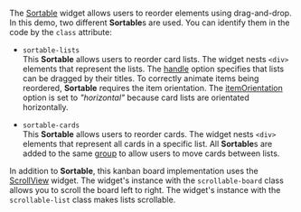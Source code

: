 The [Sortable](/Documentation/ApiReference/UI_Widgets/dxSortable/) widget allows users to reorder elements using drag-and-drop. In this demo, two different **Sortable**s are used. You can identify them in the code by the `class` attribute:

- `sortable-lists`        
This **Sortable** allows users to reorder card lists. The widget nests `<div>` elements that represent the lists. The [handle](/Documentation/ApiReference/UI_Widgets/dxSortable/Configuration/#handle) option specifies that lists can be dragged by their titles. To correctly animate items being reordered, **Sortable** requires the item orientation. The [itemOrientation](/Documentation/ApiReference/UI_Widgets/dxSortable/Configuration/#itemOrientation) option is set to *"horizontal"* because card lists are orientated horizontally.

- `sortable-cards`         
This **Sortable** allows users to reorder cards. The widget nests `<div>` elements that represent all cards in a specific list. All **Sortable**s are added to the same [group](/Documentation/ApiReference/UI_Widgets/dxSortable/Configuration/#group) to allow users to move cards between lists.

In addition to **Sortable**, this kanban board implementation uses the [ScrollView](/Demos/WidgetsGallery/Demo/ScrollView/Overview/) widget. The widget's instance with the `scrollable-board` class allows you to scroll the board left to right. The widget's instance with the `scrollable-list` class makes lists scrollable.